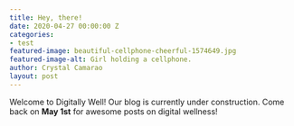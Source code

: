 ```yaml
---
title: Hey, there!
date: 2020-04-27 00:00:00 Z
categories:
- test
featured-image: beautiful-cellphone-cheerful-1574649.jpg
featured-image-alt: Girl holding a cellphone.
author: Crystal Camarao
layout: post
---
```


Welcome to Digitally Well! Our blog is currently under construction. Come back on **May 1st** for awesome posts on digital wellness!

